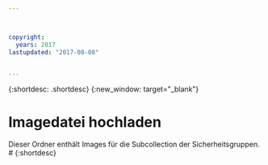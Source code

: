 ```yaml
---



copyright:
  years: 2017
lastupdated: "2017-08-08"


---
```


{:shortdesc: .shortdesc}
{:new_window: target="_blank"}

# Imagedatei hochladen
Dieser Ordner enthält Images für die Subcollection der Sicherheitsgruppen. #
{:shortdesc}
